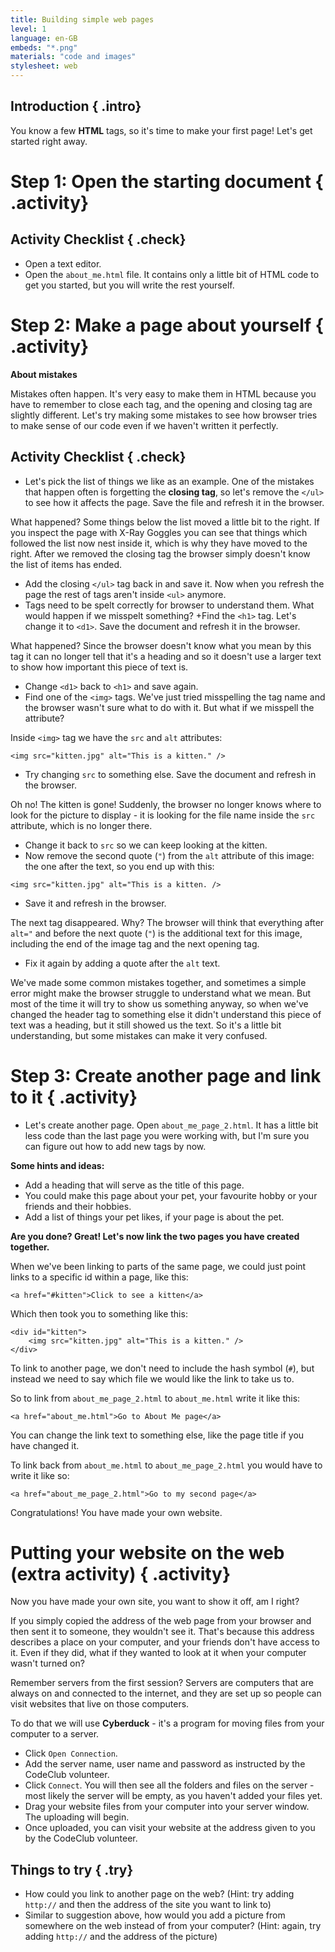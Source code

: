 ```yaml
---
title: Building simple web pages
level: 1
language: en-GB
embeds: "*.png"
materials: "code and images"
stylesheet: web
---
```


## Introduction { .intro}

You know a few __HTML__ tags, so it's time to make your first page! Let's get started right away.

# Step 1: Open the starting document { .activity}

## Activity Checklist { .check}

+ Open a text editor.
+ Open the `about_me.html` file. It contains only a little bit of HTML code to get you started, but you will write the rest yourself.

# Step 2: Make a page about yourself { .activity}

**About mistakes**

Mistakes often happen. It's very easy to make them in HTML because you have to remember to close each tag, and the opening and closing tag are slightly different. Let's try making some mistakes to see how browser tries to make sense of our code even if we haven't written it perfectly.

## Activity Checklist { .check}

+ Let's pick the list of things we like as an example. One of the mistakes that happen often is forgetting the __closing tag__, so let's remove the `</ul>` to see how it affects the page. Save the file and refresh it in the browser.

What happened? Some things below the list moved a little bit to the right. If you inspect the page with X-Ray Goggles you can see that things which followed the list now nest inside it, which is why they have moved to the right. After we removed the closing tag the browser simply doesn't know the list of items has ended.

+ Add the closing `</ul>` tag back in and save it. Now when you refresh the page the rest of tags aren't inside `<ul>` anymore.
+ Tags need to be spelt correctly for browser to understand them. What would happen if we misspelt something?
+Find the `<h1>` tag. Let's change it to `<d1>`. Save the document and refresh it in the browser.

What happened? Since the browser doesn't know what you mean by this tag it can no longer tell that it's a heading and so it doesn't use a larger text to show how important this piece of text is.

+ Change `<d1>` back to `<h1>` and save again.
+ Find one of the `<img>` tags. We've just tried misspelling the tag name and the browser wasn't sure what to do with it. But what if we misspell the attribute?

Inside `<img>` tag we have the `src` and `alt` attributes:
```{.language-markup}
<img src="kitten.jpg" alt="This is a kitten." />
```

+ Try changing `src` to something else. Save the document and refresh in the browser.

Oh no! The kitten is gone! Suddenly, the browser no longer knows where to look for the picture to display - it is looking for the file name inside the `src` attribute, which is no longer there.

+ Change it back to `src` so we can keep looking at the kitten.
+ Now remove the second quote (`"`) from the `alt` attribute of this image: the one after the text, so you end up with this:
```{.language-markup}
<img src="kitten.jpg" alt="This is a kitten. />
```

+ Save it and refresh in the browser.

The next tag disappeared. Why? The browser will think that everything after `alt="` and before the next quote (`"`) is the additional text for this image, including the end of the image tag and the next opening tag.

+ Fix it again by adding a quote after the `alt` text.

We've made some common mistakes together, and sometimes a simple error might make the browser struggle to understand what we mean. But most of the time it will try to show us something anyway, so when we've changed the header tag to something else it didn't understand this piece of text was a heading, but it still showed us the text. So it's a little bit understanding, but some mistakes can make it very confused.

# Step 3: Create another page and link to it { .activity}

+ Let's create another page. Open `about_me_page_2.html`. It has a little bit less code than the last page you were working with, but I'm sure you can figure out how to add new tags by now.

__Some hints and ideas:__

* Add a heading that will serve as the title of this page.
* You could make this page about your pet, your favourite hobby or your friends and their hobbies.
* Add a list of things your pet likes, if your page is about the pet.

__Are you done? Great! Let's now link the two pages you have created together.__

When we've been linking to parts of the same page, we could just point links to a specific id within a page, like this:

```{.language-markup}
<a href="#kitten">Click to see a kitten</a>
```

Which then took you to something like this:

```{.language-markup}
<div id="kitten">
	<img src="kitten.jpg" alt="This is a kitten." />
</div>
```

To link to another page, we don't need to include the hash symbol (`#`), but instead we need to say which file we would like the link to take us to.

So to link from `about_me_page_2.html` to `about_me.html` write it like this:

```{.language-markup}
<a href="about_me.html">Go to About Me page</a>
```

You can change the link text to something else, like the page title if you have changed it.

To link back from `about_me.html` to `about_me_page_2.html` you would have to write it like so:

```{.language-markup}
<a href="about_me_page_2.html">Go to my second page</a>
```

Congratulations! You have made your own website.

# Putting your website on the web (extra activity) { .activity}

Now you have made your own site, you want to show it off, am I right?

If you simply copied the address of the web page from your browser and then sent it to someone, they wouldn't see it. That's because this address describes a place on your computer, and your friends don't have access to it. Even if they did, what if they wanted to look at it when your computer wasn't turned on?

Remember servers from the first session? Servers are computers that are always on and connected to the internet, and they are set up so people can visit websites that live on those computers.

To do that we will use __Cyberduck__ - it's a program for moving files from your computer to a server.

+ Click `Open Connection`.
+ Add the server name, user name and password as instructed by the CodeClub volunteer.
+ Click `Connect`. You will then see all the folders and files on the server - most likely the server will be empty, as you haven't added your files yet.
+ Drag your website files from your computer into your server window. The uploading will begin.
+ Once uploaded, you can visit your website at the address given to you by the CodeClub volunteer.

## Things to try { .try}

* How could you link to another page on the web? (Hint: try adding `http://` and then the address of the site you want to link to)
* Similar to suggestion above, how would you add a picture from somewhere on the web instead of from your computer? (Hint: again, try adding `http://` and the address of the picture)
